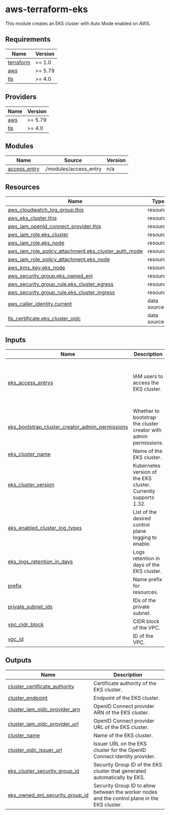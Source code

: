 # aws-terraform-eks

This module creates an EKS cluster with Auto Mode enabled on AWS.

## Requirements

| Name | Version |
|------|---------|
| <a name="requirement_terraform"></a> [terraform](#requirement\_terraform) | >= 1.0 |
| <a name="requirement_aws"></a> [aws](#requirement\_aws) | >= 5.79 |
| <a name="requirement_tls"></a> [tls](#requirement\_tls) | >= 4.0 |

## Providers

| Name | Version |
|------|---------|
| <a name="provider_aws"></a> [aws](#provider\_aws) | >= 5.79 |
| <a name="provider_tls"></a> [tls](#provider\_tls) | >= 4.0 |

## Modules

| Name | Source | Version |
|------|--------|---------|
| <a name="module_access_entry"></a> [access\_entry](#module\_access\_entry) | ./modules/access_entry | n/a |

## Resources

| Name | Type |
|------|------|
| [aws_cloudwatch_log_group.this](https://registry.terraform.io/providers/hashicorp/aws/latest/docs/resources/cloudwatch_log_group) | resource |
| [aws_eks_cluster.this](https://registry.terraform.io/providers/hashicorp/aws/latest/docs/resources/eks_cluster) | resource |
| [aws_iam_openid_connect_provider.this](https://registry.terraform.io/providers/hashicorp/aws/latest/docs/resources/iam_openid_connect_provider) | resource |
| [aws_iam_role.eks_cluster](https://registry.terraform.io/providers/hashicorp/aws/latest/docs/resources/iam_role) | resource |
| [aws_iam_role.eks_node](https://registry.terraform.io/providers/hashicorp/aws/latest/docs/resources/iam_role) | resource |
| [aws_iam_role_policy_attachment.eks_cluster_auth_mode](https://registry.terraform.io/providers/hashicorp/aws/latest/docs/resources/iam_role_policy_attachment) | resource |
| [aws_iam_role_policy_attachment.eks_node](https://registry.terraform.io/providers/hashicorp/aws/latest/docs/resources/iam_role_policy_attachment) | resource |
| [aws_kms_key.eks_node](https://registry.terraform.io/providers/hashicorp/aws/latest/docs/resources/kms_key) | resource |
| [aws_security_group.eks_owned_eni](https://registry.terraform.io/providers/hashicorp/aws/latest/docs/resources/security_group) | resource |
| [aws_security_group_rule.eks_cluster_egress](https://registry.terraform.io/providers/hashicorp/aws/latest/docs/resources/security_group_rule) | resource |
| [aws_security_group_rule.eks_cluster_ingress](https://registry.terraform.io/providers/hashicorp/aws/latest/docs/resources/security_group_rule) | resource |
| [aws_caller_identity.current](https://registry.terraform.io/providers/hashicorp/aws/latest/docs/data-sources/caller_identity) | data source |
| [tls_certificate.eks_cluster_oidc](https://registry.terraform.io/providers/hashicorp/tls/latest/docs/data-sources/certificate) | data source |

## Inputs

| Name | Description | Type | Default | Required |
|------|-------------|------|---------|:--------:|
| <a name="input_eks_access_entrys"></a> [eks\_access\_entrys](#input\_eks\_access\_entrys) | IAM users to access the EKS cluster. | <pre>map(object({<br>    iam                     = string<br>    policy                  = string<br>    access_scope_type       = string<br>    access_scope_namespaces = set(string)<br>  }))</pre> | n/a | yes |
| <a name="input_eks_bootstrap_cluster_creator_admin_permissions"></a> [eks\_bootstrap\_cluster\_creator\_admin\_permissions](#input\_eks\_bootstrap\_cluster\_creator\_admin\_permissions) | Whether to bootstrap the cluster creator with admin permissions. | `bool` | `true` | no |
| <a name="input_eks_cluster_name"></a> [eks\_cluster\_name](#input\_eks\_cluster\_name) | Name of the EKS cluster. | `string` | n/a | yes |
| <a name="input_eks_cluster_version"></a> [eks\_cluster\_version](#input\_eks\_cluster\_version) | Kubernetes version of the EKS cluster. Currently supports 1.32. | `string` | n/a | yes |
| <a name="input_eks_enabled_cluster_log_types"></a> [eks\_enabled\_cluster\_log\_types](#input\_eks\_enabled\_cluster\_log\_types) | List of the desired control plane logging to enable. | `set(string)` | <pre>[<br>  "api",<br>  "audit"<br>]</pre> | no |
| <a name="input_eks_logs_retention_in_days"></a> [eks\_logs\_retention\_in\_days](#input\_eks\_logs\_retention\_in\_days) | Logs retention in days of the EKS cluster. | `number` | `7` | no |
| <a name="input_prefix"></a> [prefix](#input\_prefix) | Name prefix for resources. | `string` | n/a | yes |
| <a name="input_private_subnet_ids"></a> [private\_subnet\_ids](#input\_private\_subnet\_ids) | IDs of the private subnet. | `set(string)` | n/a | yes |
| <a name="input_vpc_cidr_block"></a> [vpc\_cidr\_block](#input\_vpc\_cidr\_block) | CIDR block of the VPC. | `string` | n/a | yes |
| <a name="input_vpc_id"></a> [vpc\_id](#input\_vpc\_id) | ID of the VPC. | `string` | n/a | yes |

## Outputs

| Name | Description |
|------|-------------|
| <a name="output_cluster_certificate_authority"></a> [cluster\_certificate\_authority](#output\_cluster\_certificate\_authority) | Certificate authority of the EKS cluster. |
| <a name="output_cluster_endpoint"></a> [cluster\_endpoint](#output\_cluster\_endpoint) | Endpoint of the EKS cluster. |
| <a name="output_cluster_iam_oidc_provider_arn"></a> [cluster\_iam\_oidc\_provider\_arn](#output\_cluster\_iam\_oidc\_provider\_arn) | OpenID Connect provider ARN of the EKS cluster. |
| <a name="output_cluster_iam_oidc_provider_url"></a> [cluster\_iam\_oidc\_provider\_url](#output\_cluster\_iam\_oidc\_provider\_url) | OpenID Connect provider URL of the EKS cluster. |
| <a name="output_cluster_name"></a> [cluster\_name](#output\_cluster\_name) | Name of the EKS cluster. |
| <a name="output_cluster_oidc_issuer_url"></a> [cluster\_oidc\_issuer\_url](#output\_cluster\_oidc\_issuer\_url) | Issuer URL on the EKS cluster for the OpenID Connect identity provider. |
| <a name="output_eks_cluster_security_group_id"></a> [eks\_cluster\_security\_group\_id](#output\_eks\_cluster\_security\_group\_id) | Security Group ID of the EKS cluster that generated automatically by EKS. |
| <a name="output_eks_owned_eni_security_group_id"></a> [eks\_owned\_eni\_security\_group\_id](#output\_eks\_owned\_eni\_security\_group\_id) | Security Group ID to allow between the worker nodes and the control plane in the EKS cluster. |
